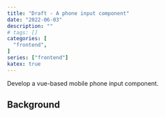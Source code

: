 ```yaml
---
title: "Draft - A phone input component"
date: "2022-06-03"
description: ""
# tags: []
categories: [
  "frontend",
]
series: ["frontend"]
katex: true
---
```


Develop a vue-based mobile phone input component.

<!--more-->

## Background

